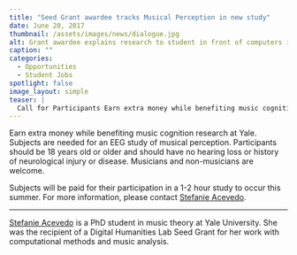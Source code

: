 ```yaml
---
title: "Seed Grant awardee tracks Musical Perception in new study"
date: June 20, 2017
thumbnail: /assets/images/news/dialogue.jpg
alt: Grant awardee explains research to student in front of computers in Bass Library.
caption: ""
categories:
  - Opportunities
  - Student Jobs
spotlight: false
image_layout: simple
teaser: |
  Call for Participants Earn extra money while benefiting music cognition research at Yale. Subjects are needed for an EEG study of musical perception. Participants should be 18 years old or older and should have no hearing loss or history of neurological injury or disease. Musicians and non-musicians are welcome.
---
```


Earn extra money while benefiting music cognition research at Yale. Subjects are needed for an EEG study of musical perception. Participants should be 18 years old or older and should have no hearing loss or history of neurological injury or disease. Musicians and non-musicians are welcome.

Subjects will be paid for their participation in a 1-2 hour study to occur this summer. For more information, please contact [Stefanie Acevedo](mailto:stefanie.acevedo@yale.edu).

---

[Stefanie Acevedo](http://yalemusic.yale.edu/people/stefanie-acevedo) is a PhD student in music theory at Yale University. She was the recipient of a Digital Humanities Lab Seed Grant for her work with computational methods and music analysis.
